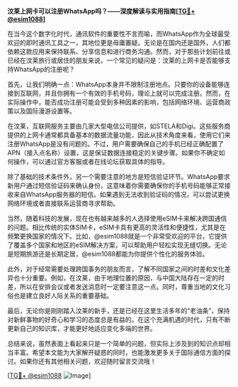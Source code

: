 **汶莱上网卡可以注册WhatsApp吗？——深度解读与实用指南[[TG💪+ @esim1088](https://t.me/s/esim1088)]**

在当今这个数字化时代，通讯软件的重要性不言而喻，而WhatsApp作为全球最受欢迎的即时通讯工具之一，其地位更是毋庸置疑。无论是在国内还是国外，人们都依赖这款应用来保持联系、分享信息和进行商务沟通。然而，对于那些计划前往或已经在汶莱旅行或居住的朋友来说，一个常见的疑问是：汶莱的上网卡是否能够支持WhatsApp的注册呢？

首先，让我们明确一点：WhatsApp本身并不限制注册地点。只要你的设备能够连接到互联网，并且你拥有一个有效的手机号码，理论上就可以完成注册。然而，在实际操作中，能否成功注册可能会受到多种因素的影响，包括网络环境、运营商政策以及国际漫游设置等。

在汶莱，互联网服务主要由几家大型电信公司提供，如STELA和Digi。这些服务商提供的上网卡通常都具备基本的数据流量功能，因此从技术角度来看，使用它们来注册WhatsApp是没有问题的。不过，用户需要确保自己的手机已经正确配置了APN（接入点名称）设置，这是保证数据连接稳定的关键步骤。如果你不确定如何操作，可以通过官方客服或者在线论坛获取具体的指导。

除了基础的技术条件外，另一个需要注意的地方是短信验证环节。WhatsApp要求新用户通过短信验证码来确认身份，这意味着你需要确保你的手机号码能够正常接收来自WhatsApp服务器的短信。如果遇到无法收到验证码的情况，可以尝试更换网络环境或者直接联系运营商寻求帮助。

当然，随着科技的发展，现在也有越来越多的人选择使用eSIM卡来解决跨国通信的问题。相比传统的实体SIM卡，eSIM卡具有更高的灵活性和便捷性，尤其是在频繁更换国家的情况下。比如，@esim1088就是一个非常受欢迎的平台，它提供了覆盖多个国家和地区的eSIM解决方案，可以帮助用户轻松实现无缝切换。无论是短期旅游还是长期定居，@esim1088都能为你提供个性化的服务体验。

此外，对于经常需要处理跨国事务的朋友而言，了解不同国家之间的时差和文化差异也十分重要。例如，在汶莱，由于地理位置的原因，与中国大陆存在一定的时差，所以在安排会议或者发送消息时一定要注意这一点。同时，尊重当地的文化习俗也是建立良好人际关系的重要基础。

最后，无论你是刚刚踏入汶莱的新手，还是已经在这里生活多年的“老油条”，保持对新鲜事物的好奇心和学习的态度总是有益的。在这个充满机遇的时代，只有不断更新自己的知识库，才能更好地适应变化多端的世界。

总结来说，虽然表面上看起来只是一个简单的问题，但实际上涉及到的知识点却相当丰富。希望本文能为大家解开疑惑的同时，也能激发更多关于国际通信方面的探讨。如果你还有其他相关问题，欢迎随时留言交流哦！

[[TG💪+ @esim1088](https://t.me/s/esim1088) ![Image](https://i.postimg.cc/4NQfJmqS/Snipaste-2025-05-13-00-14-12.png)]